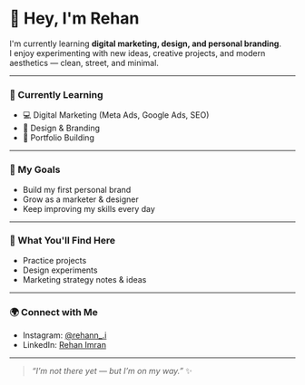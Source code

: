 # 👋 Hey, I'm Rehan  

I'm currently learning **digital marketing, design, and personal branding**.  
I enjoy experimenting with new ideas, creative projects, and modern aesthetics — clean, street, and minimal.  

---

### 🌱 Currently Learning  
- 💻 Digital Marketing (Meta Ads, Google Ads, SEO)  
- 🎨 Design & Branding  
- 🧠 Portfolio Building  

---

### 🚀 My Goals  
- Build my first personal brand  
- Grow as a marketer & designer  
- Keep improving my skills every day  

---

### 🧩 What You'll Find Here  
- Practice projects  
- Design experiments  
- Marketing strategy notes & ideas  

---

### 🌍 Connect with Me  
- Instagram: [@rehann_.i](https://www.instagram.com/rehann_.i/?hl=en)  
- LinkedIn: [Rehan Imran](www.linkedin.com/in/rehan-imran-1b620336b)  

---

> *“I’m not there yet — but I’m on my way.”* ✨

<!--
**iamrehn/iamrehn** is a ✨ _special_ ✨ repository because its `README.md` (this file) appears on your GitHub profile.

Here are some ideas to get you started:

- 🔭 I’m currently working on ...
- 🌱 I’m currently learning ...
- 👯 I’m looking to collaborate on ...
- 🤔 I’m looking for help with ...
- 💬 Ask me about ...
- 📫 How to reach me: ...
- 😄 Pronouns: ...
- ⚡ Fun fact: ...
-->
